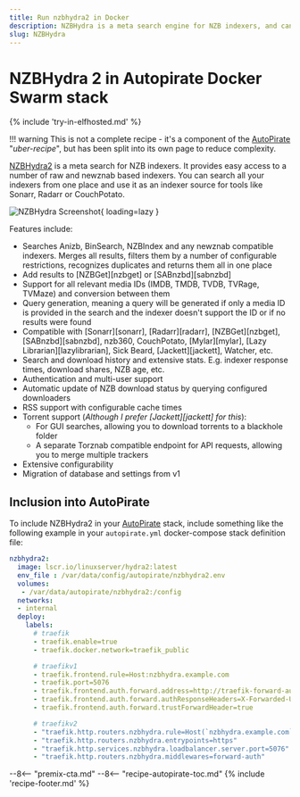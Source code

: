 ```yaml
---
title: Run nzbhydra2 in Docker
description: NZBHydra is a meta search engine for NZB indexers, and can be used to provide aggregated search results to usenet search tools such as Radarr, Sonarr, etc. Here's how to deploy NZBHydra2 in the Docker Swarm Autopirate stack
slug: NZBHydra
---
```


# NZBHydra 2 in Autopirate Docker Swarm stack

{% include 'try-in-elfhosted.md' %}

!!! warning
    This is not a complete recipe - it's a component of the [AutoPirate](/recipes/autopirate/) "_uber-recipe_", but has been split into its own page to reduce complexity.

[NZBHydra2](https://github.com/theotherp/nzbhydra2) is a meta search for NZB indexers. It provides easy access to a number of raw and newznab based indexers. You can search all your indexers from one place and use it as an indexer source for tools like Sonarr, Radarr or CouchPotato.

![NZBHydra Screenshot](/images/nzbhydra2.png){ loading=lazy }

Features include:

- Searches Anizb, BinSearch, NZBIndex and any newznab compatible indexers. Merges all results, filters them by a number of configurable restrictions, recognizes duplicates and returns them all in one place
- Add results to [NZBGet][nzbget] or [SABnzbd][sabnzbd]
- Support for all relevant media IDs (IMDB, TMDB, TVDB, TVRage, TVMaze) and conversion between them
- Query generation, meaning a query will be generated if only a media ID is provided in the search and the indexer doesn't support the ID or if no results were found
- Compatible with [Sonarr][sonarr], [Radarr][radarr], [NZBGet][nzbget], [SABnzbd][sabnzbd], nzb360, CouchPotato, [Mylar][mylar], [Lazy Librarian][lazylibrarian], Sick Beard, [Jackett][jackett], Watcher, etc.
- Search and download history and extensive stats. E.g. indexer response times, download shares, NZB age, etc.
- Authentication and multi-user support
- Automatic update of NZB download status by querying configured downloaders
- RSS support with configurable cache times
- Torrent support (_Although I prefer [Jackett][jackett] for this_):
  - For GUI searches, allowing you to download torrents to a blackhole folder
  - A separate Torznab compatible endpoint for API requests, allowing you to merge multiple trackers
- Extensive configurability
- Migration of database and settings from v1

## Inclusion into AutoPirate

To include NZBHydra2 in your [AutoPirate](/recipes/autopirate/) stack, include something like the following example in your `autopirate.yml` docker-compose stack definition file:

```yaml
nzbhydra2:
  image: lscr.io/linuxserver/hydra2:latest
  env_file : /var/data/config/autopirate/nzbhydra2.env
  volumes:
   - /var/data/autopirate/nzbhydra2:/config
  networks:
  - internal
  deploy:
    labels:
      # traefik
      - traefik.enable=true
      - traefik.docker.network=traefik_public

      # traefikv1
      - traefik.frontend.rule=Host:nzbhydra.example.com
      - traefik.port=5076
      - traefik.frontend.auth.forward.address=http://traefik-forward-auth:4181
      - traefik.frontend.auth.forward.authResponseHeaders=X-Forwarded-User
      - traefik.frontend.auth.forward.trustForwardHeader=true        

      # traefikv2
      - "traefik.http.routers.nzbhydra.rule=Host(`nzbhydra.example.com`)"
      - "traefik.http.routers.nzbhydra.entrypoints=https"
      - "traefik.http.services.nzbhydra.loadbalancer.server.port=5076"
      - "traefik.http.routers.nzbhydra.middlewares=forward-auth"
```

--8<-- "premix-cta.md"
--8<-- "recipe-autopirate-toc.md"
{% include 'recipe-footer.md' %}
